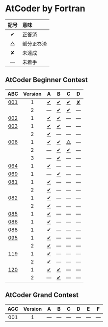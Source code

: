 # AtCoder by Fortran #

|記号|意味|
|:-:|:-|
|&#x2714;|正答済|
|&#x25b3;|部分正答済|
|&#x2718;|未達成|
|&#x2014;|未着手|

## AtCoder Beginner Contest ##

|ABC|Version|A|B|C|D|
|:-:|:-:|:-:|:-:|:-:|:-:|
|[001](https://atcoder.jp/contests/abc001)|1|[&#x2714;](ABC001/ABC001_A_v01.f08)|[&#x2714;](ABC001/ABC001_B_v01.f08)|[&#x2714;](ABC001/ABC001_C_v01.f08)|[&#x2718;](ABC001/ABC001_D_v01.f08)|
||2|&#x2014;|[&#x2714;](ABC001/ABC001_B_v02.f08)|[&#x2714;](ABC001/ABC001_C_v02.f08)|&#x2014;|
|[002](https://atcoder.jp/contests/abc002)|1|[&#x2714;](ABC002/ABC002_A_v01.f08)|[&#x2714;](ABC002/ABC002_B_v01.f08)|&#x2014;|&#x2014;|
|[003](https://atcoder.jp/contests/abc003)|1|[&#x2714;](ABC003/ABC003_A_v01.f08)|[&#x2714;](ABC003/ABC003_B_v01.f08)|&#x2014;|&#x2014;|
||2|[&#x2714;](ABC003/ABC003_A_v01.f08)|&#x2014;|&#x2014;|&#x2014;|
|[006](https://atcoder.jp/contests/abc006)|1|[&#x2714;](ABC006/ABC006_A_v01.f08)|[&#x2714;](ABC006/ABC006_B_v01.f08)|[&#x25b3;](ABC006/ABC006_C_v01.f08)|&#x2014;|
||2|&#x2014;|[&#x2714;](ABC006/ABC006_B_v02.f08)|[&#x2714;](ABC006/ABC006_C_v02.f08)|&#x2014;|
||3|&#x2014;|[&#x2714;](ABC006/ABC006_B_v03.f08)|&#x2014;|&#x2014;|
|[064](https://atcoder.jp/contests/abc064)|1|[&#x2714;](ABC064/ABC064_A_v01.f08)|&#x2014;|&#x2014;|&#x2014;|
|[069](https://atcoder.jp/contests/abc069)|1|&#x2014;|[&#x2714;](ABC069/ABC069_B_v01.f08)|&#x2014;|&#x2014;|
|[081](https://atcoder.jp/contests/abc081)|1|[&#x2714;](ABC081/ABC081_A_v01.f08)|&#x2014;|&#x2014;|&#x2014;|
||2|[&#x2714;](ABC081/ABC081_A_v02.f08)|&#x2014;|&#x2014;|&#x2014;|
|[082](https://atcoder.jp/contests/abc082)|1|[&#x2714;](ABC082/ABC082_A_v01.f08)|&#x2014;|&#x2014;|&#x2014;|
||2|[&#x2714;](ABC082/ABC082_A_v02.f08)|&#x2014;|&#x2014;|&#x2014;|
|[085](https://atcoder.jp/contests/abc085)|1|[&#x2714;](ABC085/ABC085_A_v01.f08)|&#x2014;|&#x2014;|&#x2014;|
|[086](https://atcoder.jp/contests/abc086)|1|[&#x2714;](ABC086/ABC086_A_v01.f08)|&#x2014;|&#x2014;|&#x2014;|
|[088](https://atcoder.jp/contests/abc088)|1|[&#x2714;](ABC088/ABC088_A_v01.f08)|&#x2014;|&#x2014;|&#x2014;|
|[095](https://atcoder.jp/contests/abc095)|1|[&#x2714;](ABC095/ABC095_A_v01.f08)|&#x2014;|&#x2014;|&#x2014;|
||2|[&#x2714;](ABC095/ABC095_A_v02.f08)|&#x2014;|&#x2014;|&#x2014;|
|[119](https://atcoder.jp/contests/abc119)|1|[&#x2714;](ABC119/ABC119_A_v01.f08)|&#x2014;|&#x2014;|&#x2014;|
||2|[&#x2714;](ABC119/ABC119_A_v02.f08)|&#x2014;|&#x2014;|&#x2014;|
|[120](https://atcoder.jp/contests/abc120)|1|[&#x2714;](ABC120/ABC120_A_v01.f08)|[&#x2714;](ABC120/ABC120_B_v01.f08)|&#x2014;|&#x2014;|
||2|&#x2014;|[&#x2714;](ABC120/ABC120_B_v02.f08)|&#x2014;|&#x2014;|

## AtCoder Grand Contest ##

|AGC|Version|A|B|C|D|E|F|
|:-:|:-:|:-:|:-:|:-:|:-:|:-:|:-:|
|001|1|&#x2014;|&#x2014;|&#x2014;|&#x2014;|&#x2014;|&#x2014;|
